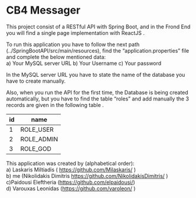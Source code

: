 <h1>CB4 Messager</h1>

This project consist of a RESTful API with Spring Boot, and in the Frond End you will find a single page implementation with ReactJS .

To run this application you have to follow the next path (../SpringBootAPI/src/main/resources), find the “application.properties” file and complete the below mentioned data:
<br>a) Your MySQL server URL b) Your Username c) Your password

In the MySQL server URL you have to state the name of the database you have to create manually.

Also, when you run the API for the first time, the Database is being created automatically, but you have to find the table “roles” and add manually the 3 records are given in the following table . 

| id | name |
| --- | --- |
| 1 | ROLE_USER |
| 2 | ROLE_ADMIN |
| 3 | ROLE_GOD |

This application was created by (alphabetical order):<br>
a) Laskaris Miltiadis ( https://github.com/Milaskaris/ )<br>
b) me (Nikolidakis Dimitris https://github.com/NikolidakisDimitris/ )<br>
c)Paidousi Eleftheria (https://github.com/elpaidousi/)<br>
d) Varouxas Leonidas (https://github.com/varoleon/ )
<br>

